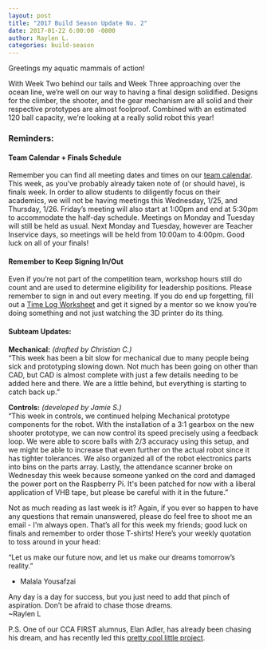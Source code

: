 ```yaml
---
layout: post
title: "2017 Build Season Update No. 2"
date: 2017-01-22 6:00:00 -0800
author: Raylen L.
categories: build-season
---
```


Greetings my aquatic mammals of action!

With Week Two behind our tails and Week Three approaching over the ocean line, we’re well on our way to having a final design solidified. Designs for the climber, the shooter, and the gear mechanism are all solid and their respective prototypes are almost foolproof. Combined with an estimated 120 ball capacity, we’re looking at a really solid robot this year!

### Reminders:

#### Team Calendar + Finals Schedule
Remember you can find all meeting dates and times on our [team calendar](/students/calendar/). This week, as you’ve probably already taken note of (or should have), is finals week. In order to allow students to diligently focus on their academics, we will not be having meetings this Wednesday, 1/25, and Thursday, 1/26. Friday’s meeting will also start at 1:00pm and end at 5:30pm to accommodate the half-day schedule. Meetings on Monday and Tuesday will still be held as usual. Next Monday and Tuesday, however are Teacher Inservice days, so meetings will be held from 10:00am to 4:00pm. Good luck on all of your finals!

#### Remember to Keep Signing In/Out
Even if you’re not part of the competition team, workshop hours still do count and are used to determine eligibility for leadership positions. Please remember to sign in and out every meeting. If you do end up forgetting, fill out a [Time Log Worksheet](/assets/documents/FRC_Time_Log_Workshop.pdf) and get it signed by a mentor so we know you’re doing something and not just watching the 3D printer do its thing.

#### Subteam Updates:

**Mechanical:** *(drafted by Christian C.)*  
“This week has been a bit slow for mechanical due to many people being sick and prototyping slowing down.  Not much has been going on other than CAD, but CAD is almost complete with just a few details needing to be added here and there. We are a little behind, but everything is starting to catch back up.”

**Controls:** *(developed by Jamie S.)*  
“This week in controls, we continued helping Mechanical prototype components for the robot. With the installation of a 3:1 gearbox on the new shooter prototype, we can now control its speed precisely using a feedback loop. We were able to score balls with 2/3 accuracy using this setup, and we might be able to increase that even further on the actual robot since it has tighter tolerances. We also organized all of the robot electronics parts into bins on the parts array.  Lastly, the attendance scanner broke on Wednesday this week because someone yanked on the cord and damaged the power port on the Raspberry Pi. It's been patched for now with a liberal application of VHB tape, but please be careful with it in the future.”


Not as much reading as last week is it? Again, if you ever so happen to have any questions that remain unanswered, please do feel free to shoot me an email - I'm always open. That’s all for this week my friends; good luck on finals and remember to order those T-shirts! Here’s your weekly quotation to toss around in your head:

“Let us make our future now, and let us make our dreams tomorrow’s reality.”  
  - Malala Yousafzai

Any day is a day for success, but you just need to add that pinch of aspiration. Don’t be afraid to chase those dreams.  
~Raylen L


P.S.  One of our CCA FIRST alumnus, Elan Adler, has already been chasing his dream, and has recently led this [pretty cool little project](http://www.fabbaloo.com/blog/2016/1/13/aio-robotics-breakthrough-idea-for-educational-3d-printing).
